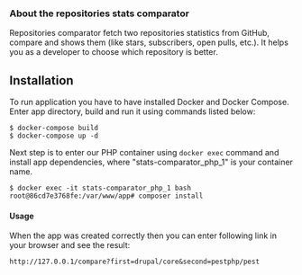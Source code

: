 ### About the repositories stats comparator
Repositories comparator fetch two repositories statistics from GitHub, compare and shows them (like stars, subscribers, open pulls, etc.).
It helps you as a developer to choose which repository is better.

## Installation
To run application you have to have installed Docker and Docker Compose. Enter app directory, build and run it using commands listed below:
```
$ docker-compose build
$ docker-compose up -d
```
Next step is to enter our PHP container using `docker exec` command and install app dependencies, where "stats-comparator_php_1" is your container name.
```
$ docker exec -it stats-comparator_php_1 bash
root@86cd7e3768fe:/var/www/app# composer install
```

#### Usage
When the app was created correctly then you can enter following link in your browser and see the result:
```
http://127.0.0.1/compare?first=drupal/core&second=pestphp/pest
``` 